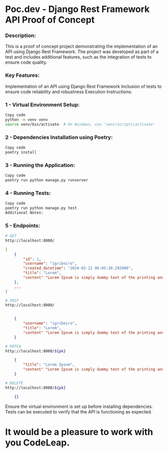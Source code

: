 # Poc.dev - Django Rest Framework API Proof of Concept
### Description:

This is a proof of concept project demonstrating the implementation of an API using Django Rest Framework. The project was developed as part of a test and includes additional features, such as the integration of tests to ensure code quality.

### Key Features:

Implementation of an API using Django Rest Framework
Inclusion of tests to ensure code reliability and robustness
Execution Instructions:

### 1 - Virtual Environment Setup:

```bash
Copy code
python -m venv venv
source venv/bin/activate  # On Windows, use 'venv\Scripts\activate'
````

### 2 - Dependencies Installation using Poetry:
```bash
Copy code
poetry install
```

### 3 - Running the Application:
```bash
Copy code
poetry run python manage.py runserver
```

### 4 - Running Tests:
```bash
Copy code
poetry run python manage.py test
Additional Notes:

```

### 5 - Endpoints:


```bash
# GET
http://localhost:8000/
```

```Json
[
    {
        "id": 1,
        "username": "igribeiro",
        "created_datetime": "2024-02-21 06:05:30.292900",
        "title": "Lorem",
        "content" "Lorem Ipsum is simply dummy text of the printing and typesetting industry. Lorem Ipsum has been the industry's standard dummy text ever since the 1500s, when an unknown printer took a galley of type and scrambled it to make a type specimen book. It has survived not only five centuries, but also the leap into electronic typesetting, remaining essentially unchanged. It was popularised in the 1960s with the release of Letraset sheets containing Lorem Ipsum passages, and more recently with desktop publishing software like Aldus PageMaker including versions of Lorem Ipsum."
    },
    ...
]
```


```bash
# POST
http://localhost:8000/
```

```Json

    {
        "username": "igribeiro",
        "title": "Lorem",
        "content" "Lorem Ipsum is simply dummy text of the printing and typesetting industry. Lorem Ipsum has been the industry's standard dummy text ever since the 1500s, when an unknown printer took a galley of type and scrambled it to make a type specimen book. It has survived not only five centuries, but also the leap into electronic typesetting, remaining essentially unchanged. It was popularised in the 1960s with the release of Letraset sheets containing Lorem Ipsum passages, and more recently with desktop publishing software like Aldus PageMaker including versions of Lorem Ipsum."
    }
```


```bash
# PATCH
http://localhost:8000/${pk}
```

```Json
    {
        "title": "Lorem Ipsum",
        "content" "Lorem Ipsum is simply dummy text of the printing and typesetting industry. Lorem Ipsum has been."
    }
```


```bash
# DELETE
http://localhost:8000/${pk}
```

```Json
    {}
```




Ensure the virtual environment is set up before installing dependencies.
Tests can be executed to verify that the API is functioning as expected.


# It would be a pleasure to work with you CodeLeap.
